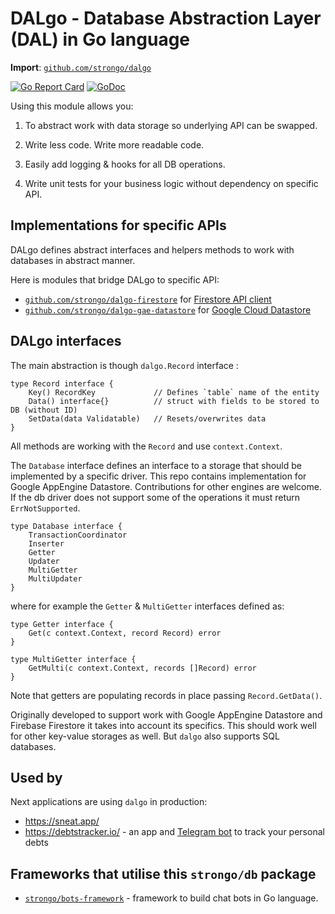 # DALgo - Database Abstraction Layer (DAL) in Go language

**Import**: [`github.com/strongo/dalgo`](https://github.com/strongo/dalgo)

[![Go Report Card](https://goreportcard.com/badge/github.com/strongo/dalgo)](https://goreportcard.com/report/github.com/strongo/dalgo)
[![GoDoc](https://godoc.org/github.com/strongo/dalgo?status.svg)](https://godoc.org/github.com/strongo/dalgo)

Using this module allows you:

1. To abstract work with data storage so underlying API can be swapped.

2. Write less code. Write more readable code.

3. Easily add logging & hooks for all DB operations.

4. Write unit tests for your business logic without dependency on specific API.

## Implementations for specific APIs

DALgo defines abstract interfaces and helpers methods to work with databases in abstract manner.

Here is modules that bridge DALgo to specific API:

- [`github.com/strongo/dalgo-firestore`](https://github.com/strongo/dalgo-firestore)
  for [Firestore API client](https://pkg.go.dev/cloud.google.com/go/firestore)
- [`github.com/strongo/dalgo-gae-datastore`](https://github.com/strongo/dalgo-gae-datastore)
  for [Google Cloud Datastore](https://pkg.go.dev/cloud.google.com/go/datastore)

## DALgo interfaces

The main abstraction is though `dalgo.Record` interface :

	type Record interface {
		Key() RecordKey             // Defines `table` name of the entity
		Data() interface{}          // struct with fields to be stored to DB (without ID)
		SetData(data Validatable)   // Resets/overwrites data
	}

All methods are working with the `Record` and use `context.Context`.

The `Database` interface defines an interface to a storage that should be implemented by a specific driver. This repo
contains implementation for Google AppEngine Datastore. Contributions for other engines are welcome. If the db driver
does not support some of the operations it must return `ErrNotSupported`.

	type Database interface {
		TransactionCoordinator
		Inserter
		Getter
		Updater
		MultiGetter
		MultiUpdater
	}

where for example the  `Getter` & `MultiGetter` interfaces defined as:

	type Getter interface {
		Get(c context.Context, record Record) error
	}

	type MultiGetter interface {
		GetMulti(c context.Context, records []Record) error
	}

Note that getters are populating records in place passing `Record.GetData()`.

Originally developed to support work with Google AppEngine Datastore and Firebase Firestore it takes into account its
specifics. This should work well for other key-value storages as well. But `dalgo` also supports SQL databases.

## Used by

Next applications are using `dalgo` in production:

* https://sneat.app/
* https://debtstracker.io/ - an app and [Telegram bot](https://t.me/DebtsTrackerBot) to track your personal debts

## Frameworks that utilise this `strongo/db` package

* <a href="https://github.com/strongo/bots-framework">`strongo/bots-framework`</a> - framework to build chat bots in Go
  language.
